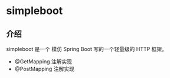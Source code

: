 # simpleboot

## 介绍

simpleboot 是一个 模仿 Spring Boot 写的一个轻量级的 HTTP 框架。

- @GetMapping 注解实现
- @PostMapping 注解实现